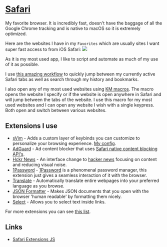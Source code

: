 # [Safari](https://www.apple.com/lae/safari/)
My favorite browser. It is incredibly fast, doesn't have the baggage of all the Google Chrome tracking and is native to macOS so it is extremely optimized.

Here are the websites I have in my `Favorites` which are usually sites I want super fast access to from iOS Safari:
![](https://i.imgur.com/jaRw4cO.png)

As it is my most used app, I like to script and automate as much of my use of it as possible.

I use [this amazing workflow](https://github.com/deanishe/alfred-safari-assistant) to quickly jump between my currently active Safari tabs as well as search through my history and bookmarks.

I also open any of my most used websites using [KM macros](../../macOS/apps/keyboard-maestro/km-macros.md). The macro opens the website I specify or if the website is open anywhere in Safari and will jump between the tabs of the website. I use this macro for my most used websites and I can open any website I wish with a single keypress. Both open and switch between various websites.

## Extensions I use
- [sVim](https://github.com/flipxfx/sVim) -  Adds a custom layer of keybinds you can customize to personalize your browsing experience. [My config](https://gist.github.com/c26e6a05e4e426e0542e55b7513b581c).
- [AdGuard](https://adguard.com/en/adblock-adguard-safari.html) - Ad content blocker that uses [Safari native content blocking API's](https://developer.apple.com/library/content/documentation/Extensions/Conceptual/ContentBlockingRules/Introduction/Introduction.html).
- [Hckr News](https://hckrnews.com/about.html#extensions) - An interface change to [hacker news](https://news.ycombinator.com/) focusing on content and reducing visual noise.
- [1Password](https://agilebits.com/onepassword/extensions) - [1Password](https://1password.com) is a phenomenal password manager, this extension just gives a seamless interaction of it with the browser.
- [Translate](http://sidetree.com/extensions.html#Translate) - Automatically translate entire webpages into your preferred language as you browse.
- [JSON Formatter](https://github.com/rfletcher/safari-json-formatter) - Makes JSON documents that you open with the browser 'human readable' by formatting them nicely.
- [Select](https://github.com/makoni/select-like-a-boss-for-safari) - Allows you to select text inside links.

For more extensions you can see [this list](https://github.com/learn-anything/safari-extensions#readme).

## Links
- [Safari Extensions JS](https://developer.apple.com/documentation/safariextensions)